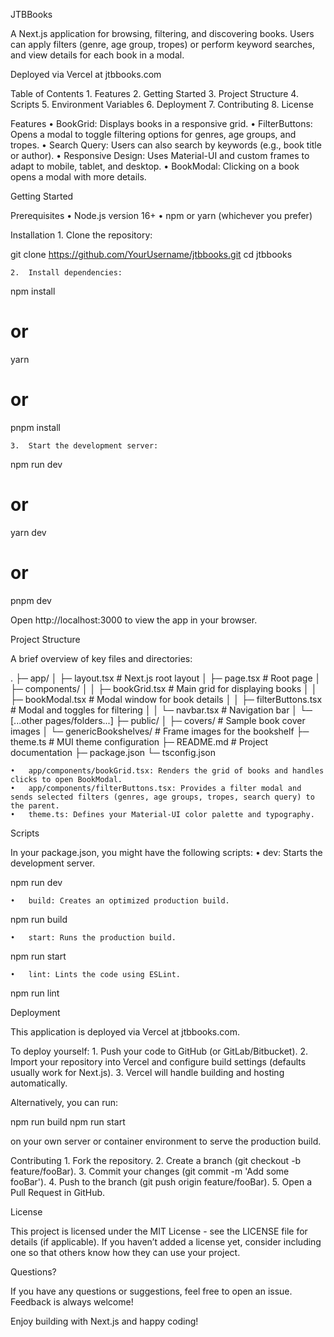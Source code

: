 JTBBooks

A Next.js application for browsing, filtering, and discovering books. Users can apply filters (genre, age group, tropes) or perform keyword searches, and view details for each book in a modal.

Deployed via Vercel at jtbbooks.com

Table of Contents
	1.	Features
	2.	Getting Started
	3.	Project Structure
	4.	Scripts
	5.	Environment Variables
	6.	Deployment
	7.	Contributing
	8.	License

Features
	•	BookGrid: Displays books in a responsive grid.
	•	FilterButtons: Opens a modal to toggle filtering options for genres, age groups, and tropes.
	•	Search Query: Users can also search by keywords (e.g., book title or author).
	•	Responsive Design: Uses Material-UI and custom frames to adapt to mobile, tablet, and desktop.
	•	BookModal: Clicking on a book opens a modal with more details.

Getting Started

Prerequisites
	•	Node.js version 16+
	•	npm or yarn (whichever you prefer)

Installation
	1.	Clone the repository:

git clone https://github.com/YourUsername/jtbbooks.git
cd jtbbooks


	2.	Install dependencies:

npm install
# or
yarn
# or
pnpm install


	3.	Start the development server:

npm run dev
# or
yarn dev
# or
pnpm dev

Open http://localhost:3000 to view the app in your browser.

Project Structure

A brief overview of key files and directories:

.
├─ app/
│  ├─ layout.tsx                # Next.js root layout
│  ├─ page.tsx                  # Root page
│  ├─ components/
│  │  ├─ bookGrid.tsx           # Main grid for displaying books
│  │  ├─ bookModal.tsx          # Modal window for book details
│  │  ├─ filterButtons.tsx      # Modal and toggles for filtering
│  │  └─ navbar.tsx             # Navigation bar
│  └─ [...other pages/folders...]
├─ public/
│  ├─ covers/                   # Sample book cover images
│  └─ genericBookshelves/       # Frame images for the bookshelf
├─ theme.ts                     # MUI theme configuration
├─ README.md                    # Project documentation
├─ package.json
└─ tsconfig.json

	•	app/components/bookGrid.tsx: Renders the grid of books and handles clicks to open BookModal.
	•	app/components/filterButtons.tsx: Provides a filter modal and sends selected filters (genres, age groups, tropes, search query) to the parent.
	•	theme.ts: Defines your Material-UI color palette and typography.

Scripts

In your package.json, you might have the following scripts:
	•	dev: Starts the development server.

npm run dev


	•	build: Creates an optimized production build.

npm run build


	•	start: Runs the production build.

npm run start


	•	lint: Lints the code using ESLint.

npm run lint

Deployment

This application is deployed via Vercel at jtbbooks.com.

To deploy yourself:
	1.	Push your code to GitHub (or GitLab/Bitbucket).
	2.	Import your repository into Vercel and configure build settings (defaults usually work for Next.js).
	3.	Vercel will handle building and hosting automatically.

Alternatively, you can run:

npm run build
npm run start

on your own server or container environment to serve the production build.

Contributing
	1.	Fork the repository.
	2.	Create a branch (git checkout -b feature/fooBar).
	3.	Commit your changes (git commit -m 'Add some fooBar').
	4.	Push to the branch (git push origin feature/fooBar).
	5.	Open a Pull Request in GitHub.

License

This project is licensed under the MIT License - see the LICENSE file for details (if applicable). If you haven’t added a license yet, consider including one so that others know how they can use your project.

Questions?

If you have any questions or suggestions, feel free to open an issue. Feedback is always welcome!

Enjoy building with Next.js and happy coding!